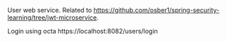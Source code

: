User web service. Related to https://github.com/osber1/spring-security-learning/tree/jwt-microservice.

Login using octa https://localhost:8082/users/login
